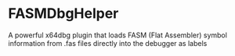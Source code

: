 # FASMDbgHelper
A powerful x64dbg plugin that loads FASM (Flat Assembler) symbol information from .fas files directly into the debugger as labels

